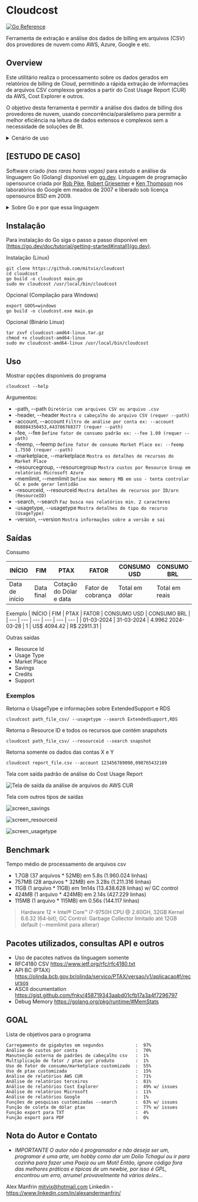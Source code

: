 # Cloudcost
[![Go Reference](https://pkg.go.dev/badge/mitvix/cloudcost.svg)](https://pkg.go.dev/mitvix/cloudcost)

Ferramenta de extração e análise dos dados de billing em arquivos (CSV) dos provedores de nuvem como AWS, Azure, Google e etc.

## Overview

Este utilitário realiza o processamento sobre os dados gerados em relatórios de billing de Cloud, permitindo a rápida extração de informações de arquivos CSV complexos gerados a partir do Cost Usage Report (CUR) da AWS, Cost Explorer e outros.

O objetivo desta ferramenta é permitir a análise dos dados de billing dos provedores de nuvem, usando concorrência/paralelismo para permitir a melhor eficiência na leitura de dados extensos e complexos sem a necessidade de soluções de BI.

<details>

<summary>Cenário de uso</summary>

## Cenário

> O AWS Cost Usage Report pode gerar dezenas de arquivos CSV detalhados do consumo de nuvem, podendo gerar (GigaBytes) de dados em arquivos de texto. Para processar essa massa de dados e extrair informações rapidamente é necessário o uso de ferramentas de BI, muitas vezes inacessíveis ou de difícil uso. Neste cenário este utilitário permite a análise de toda a massa de dados em segundos, facilitando a rápida extração das informações mais importantes como custos dos produtos, uso de recursos, total por conta, resource ID, usage type, PTAX, fator de cobrança quando existente, além de outras customizações e informações importantes.


</details>

## [ESTUDO DE CASO]
Software criado _(nas raras horas vagas)_ para estudo e análise da línguagem Go (Golang) disponível em [go.dev](https://go.dev). Línguagem de programação opensource criada por [Rob Pike](https://pt.wikipedia.org/wiki/Rob_Pike), [Robert Griesemer](https://en.wikipedia.org/wiki/Robert_Griesemer) e [Ken Thompson](https://pt.wikipedia.org/wiki/Ken_Thompson) nos laboratórios do Google em meados de 2007 e liberado sob licença opensource BSD em 2009.

<details>

<summary>Sobre Go e por que essa linguagem</summary>

### Golang

Go foi projetado inicialmente com o objetivo de substituir projetos em C e C++ dentro do Google, por isso possui características simílares a essas línguagens, incluindo sua síntaxe, mas com abstrações voltadas a simplicidade e legibilidade, além de uma forte combinação de suporte a concorrência e desempenho. Sua estrutura automática de gerenciamento de memória (Garbage Collector) facilita a vida do desenvolvedor, mas gera overhead que a deixa pouco atrás em performance quando comparada a C, C++ e Rust, porém, muito a frente em desempenho em relação a Python, Java, PHP e etc. 

E mesmo perdendo em performance para Rust e C++, Go se tornou uma línguagem equilibrada que combina estruturas de baixo nível de C com a usabilidade do mundo moderno e sem o pesadelo da Orientação a Objetos, fazendo dela uma línguagem de programação simples, completa e perfeita para o uso em APIs, Micro serviços, Web Dev, Cloud e etc. 

Dentre os principais projetos escritos em Go, temos Kubernetes, kubectl, Minikube, Docker e outros. Veja mais em [https://go.dev/solutions/cloud#use-case](https://go.dev/solutions/cloud#use-case)

### Por que Go ?

_Seria em Rust, mas a partir do capítulo 5 Rust se tornou complexo demais_

O objetivo foi de focar esforços no aprendizado de uma línguagem moderna para pequenos projetos paralelos, em Go foi possível encontrar uma curva de aprendizado curta, pois sua semântica segue padrões já conhecidos de outras línguagens como C, mas sem as dores do uso de uma línguagem nosafe. Aliado a capacidade de criar códigos usando concorrência e paralelismo de forma rápida e simples, Go demonstrou ser a opção mais adequada para o objetivo de percorrer gigabytes de arquivos em busca de padrões para extrair informações de forma rápida e precisa sem a necessidade de um doutorado para isso.

</details>

## Instalação

Para instalação do Go siga o passo a passo disponível em [https://go.dev/doc/tutorial/getting-started#install](go.dev).

Instalação (Linux)
```
git clone https://github.com/mitvix/cloudcost
cd cloudcost
go build -o cloudcost main.go
sudo mv cloudcost /usr/local/bin/cloudcost
```

Opcional (Compilação para Windows)
```
export GOOS=windows
go build -o cloudcost.exe main.go
```

Opcional (Binário Linux)
```
tar zxvf cloudcost-amd64-linux.tar.gz
chmod +x cloudcost-amd64-linux
sudo mv cloudcost-amd64-linux /usr/local/bin/cloudcost
```

## Uso

Mostrar opções disponíveis do programa
```
cloudcost --help
```

Argumentos:

* -path, --path `Diretório com arquivos CSV ou arquivo .csv`
* -header, --header `Mostra o cabeçalho do arquivo CSV (requer --path)`
* -account, --account `Filtro de análise por conta ex: --account 868884350453,443786768377 (requer --path)`
* -fee, --fee `Define fator de consumo padrão ex: --fee 1.09 (requer --path)`
* -feemp, --feemp `Define fator de consumo Market Place ex: --feemp 1.7550 (requer --path)`
* -marketplace, --marketplace `Mostra os detalhes de recursos do Market Place`
* -resourcegroup, --resourcegroup `Mostra custos por Resource Group em relatórios Microsoft Azure`
* -memlimit, --memlimit `Define max memory MB em uso - tenta controlar GC e pode gerar lentidão`
* -resourceid, --resourceid `Mostra detalhes de recursos por ID/arn (ResourceID)`
* -search, --search `Faz busca nos relatórios min. 2 caracteres`
* -usagetype, --usagetype `Mostra detalhes do tipo do recurso (UsageType)`
* -version, --version `Mostra informações sobre a versão e sai`


## Saídas

Consumo

| INÍCIO     |  FIM        |  PTAX              | FATOR  |  CONSUMO USD |  CONSUMO BRL | 
| --- | --- | --- | --- | --- | --- |
| Data de início |  Data final |  Cotação do Dólar e data | Fator de cobrança |  Total em dólar |  Total em reais | 

Exemplo
| INÍCIO     |  FIM        |  PTAX              | FATOR  |  CONSUMO USD |  CONSUMO BRL | 
| --- | --- | --- | --- | --- | --- |
| 01-03-2024 | 31-03-2024 | 4.9962 2024-03-28 |  1 | US$ 4094.42 | R$ 22911.31 |

Outras saídas

* Resource Id
* Usage Type
* Market Place
* Savings
* Credits
* Support

### Exemplos

Retorna o UsageType e informações sobre ExtendedSupport e RDS
```
cloudcost path_file_csv/ --usagetype --search ExtendedSupport,RDS
```

Retorna o Resource ID e todos os recursos que contém snapshots
```
cloudcost path_file_csv/ --resourceid --search snapshot
```
Retorna somente os dados das contas X e Y
```
cloudcost report_file.csv --account 123456789090,098765432109
```

Tela com saída padrão de análise do Cost Usage Report

![Tela de saída da análise de arquivos do AWS CUR](https://github.com/mitvix/cloudcost/assets/12394000/c3365a29-b794-4d9b-9f7d-c676c9d4ec68)

Tela com outros tipos de saídas

![screen_savings](https://github.com/mitvix/cloudcost/assets/12394000/715cc78e-56bb-4e7d-8616-82a58d0a812a)

![screen_resourceid](https://github.com/mitvix/cloudcost/assets/12394000/2f033df8-78c4-43aa-a775-349644c110fb)

![screen_usagetype](https://github.com/mitvix/cloudcost/assets/12394000/14227dc9-593c-4dbf-8cca-0e9134b7e0e8)


## Benchmark

Tempo médio de processamento de arquivos csv

* 1.7GB (37 arquivos * 52MB) em 5.8s (1.960.024 linhas)
* 757MB (28 arquivos * 32MB) em 3.28s (1.211.316 linhas)
* 11GB  (1 arquivo * 11GB)   em 1m14s (13.438.628 linhas) w/ GC control
* 424MB (1 arquivo * 424MB)  em 2.14s (427.229 linhas)
* 115MB (1 arquivo * 115MB)  em 0.56s (144.117 linhas)

> Hardware 12 × Intel® Core™ i7-9750H CPU @ 2.60GH, 32GB Kernel 6.6.32 (64-bit);
> GC Control: Garbage Collector limitado até 12GB default (--memlimit para alterar)

## Pacotes utilizados, consultas API e outros

- Uso de pacotes nativos da línguagem somente
- RFC4180 CSV https://www.ietf.org/rfc/rfc4180.txt
- API BC (PTAX) https://olinda.bcb.gov.br/olinda/servico/PTAX/versao/v1/aplicacao#!/recursos
- ASCII documentation https://gist.github.com/fnky/458719343aabd01cfb17a3a4f7296797
- Debug Memory https://golang.org/pkg/runtime/#MemStats  

## GOAL
Lista de objetivos para o programa

```
Carregamento de gigabytes em segundos            :  97%
Análise de custos por conta                      :  70%
Manutenção externa de padrões de cabeçalho csv   :  1%
Multiplicação de fator / ptax por produto        :  1%
Uso de fator de consumo/marketplace customizado  :  55%
Uso de ptax customizada                          :  15%
Análise de relatórios AWS CUR                    :  71%
Análise de relatórios terceiros                  :  81%
Análise de relatórios Cost Explorer              :  49% w/ issues
Análise de relatórios Microsoft                  :  11%
Análise de relatórios Google                     :  1%
Funções de pesquisas customizadas --search       :  63% w/ issues
Função de coleta de dólar ptax                   :  77% w/ issues
Função export para TXT                           :  4%
Função export para PDF                           :  0%

```

## Nota do Autor e Contato

* _IMPORTANTE O autor não é programador e não deseja ser um, programar é uma arte, um hobby como dar um Dolio Tchagui ou ir para cozinha para fazer uma Paeja ou um Moti! Então, ignore código fora das melhores práticas e típicas de um newbie, por isso é GPL, encontrou um erro, arrume! provavelmente há vários deles..._

Alex Manfrin <mitvix@hotmail.com>
Linkedin - https://www.linkedin.com/in/alexandermanfrin/


